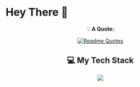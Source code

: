 # Hey There 👋

<div align="center">
 
💡 **A Quote:**

</div>

<div align="center">

[![Readme Quotes](https://quotes-github-readme.vercel.app/api?quote=DevOps%20is%20not%20a%20goal,%20but%20a%20never-ending%20process%20of%20continual%20improvement&author=Raj%20Kamal%20P&type=horizontal&theme=dark)](https://github.com/piyushsuthar/github-readme-quotes)

</div>

<div align="center">

## 💻 My Tech Stack

</div>

<p align="center">
  <a href="https://skillicons.dev">
    <img src="https://skillicons.dev/icons?i=aws,gcp,azure,git,github,kubernetes,docker,grafana,jenkins,linux,py,terraform,ansible&perline=5" />
  </a>
</p>

<!--
**Rajkamal-07/Rajkamal-07** is a ✨ _special_ ✨ repository because its `README.md` (this file) appears on your GitHub profile.

Here are some ideas to get you started:

- 🔭 I’m currently working on ...
- 🌱 I’m currently learning ...
- 👯 I’m looking to collaborate on ...
- 🤔 I’m looking for help with ...
- 💬 Ask me about ...
- 📫 How to reach me: ...
- 😄 Pronouns: ...
- ⚡ Fun fact: ...
-->


